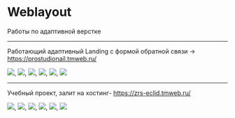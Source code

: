 # Weblayout
Работы по адаптивной верстке
____

Работающий адаптивный Landing с формой обратной связи -> https://prostudionail.tmweb.ru/

<img src="https://i.yapx.ru/WHo82m.jpg">,
<img src="https://i.yapx.ru/WHo8vm.jpg">,
<img src="https://i.yapx.ru/WHo8wm.jpg">,
<img src="https://i.yapx.ru/WHo8ym.jpg">,
<img src="https://i.yapx.ru/WHo81m.jpg">,
<img src="https://i.yapx.ru/WHo80m.jpg">

______

Учебный проект, залит на хостинг- https://zrs-eclid.tmweb.ru/


<img src="https://i.yapx.ru/WHuNAm.jpg">,
<img src="https://i.yapx.ru/WHuNDm.jpg">,
<img src="https://i.yapx.ru/WHuNEm.jpg">,
<img src="https://i.yapx.ru/WHuNLm.bmp">,
<img src="https://i.yapx.ru/WHuM8.bmp">,
<img src="https://i.yapx.ru/WHuNOm.bmp">
